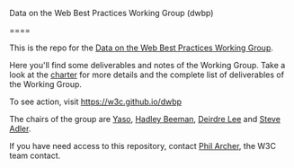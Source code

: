 Data on the Web Best Practices Working Group (dwbp) 

====

This is the repo for the <a href="http://www.w3.org/2013/dwbp/">Data on the Web Best Practices Working Group</a>.

Here you'll find some deliverables and notes of the Working Group. Take a look at the <a href="http://www.w3.org/2013/05/odbp-charter">charter</a> for more details and the complete list of deliverables of the Working Group. 

To see action, visit https://w3c.github.io/dwbp

The chairs of the group are <a href="https://github.com/yaso">Yaso</a>, <a href="http://uk.linkedin.com/in/hadleybeeman">Hadley Beeman</a>, 
<a href="http://https://www.deri.ie/users/deirdre-lee"> Deirdre Lee</a> and <a href="http://ibmdatamag.com/author/sadler/">Steve Adler</a>. 

If you have need access to this repository, contact <a href="http://philarcher.org/">Phil Archer</a>, the W3C team contact.   
